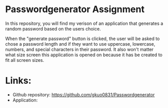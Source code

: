 # Passwordgenerator Assignment

In this repository, you will find my verison of an application that generates a random password based on the users choice.

When the "generate password" button is clicked, the user will be asked to chose a password length and if they want to use uppercase, lowercase, numbers, and special characters in their password. It also won't matter what size screen this application is opened on because it has be created to fit all screen sizes.

# Links:

- Github repository: https://github.com/gkuo0831/Passwordgenerator
- Application:
